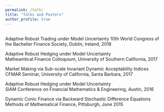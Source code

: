 ```yaml
---
permalink: /talk/
title: "Talks and Posters"
author_profile: true
---
```

<br>
Adaptive Robust Trading under Model Uncertainty  
10th World Congress of the Bachelier Finance Society, Dublin, Ireland, 2018

Adaptive Robust Hedging under Model Uncertainty  
Matheamtical Finance Colloquium, University of Southern California, 2017

Market Making via Sub-scale Invariant Dynamic Acceptability Indices  
CFMAR Seminar, University of California, Santa Barbara, 2017

Adaptive Robust Hedging under Model Uncertainty  
SIAM Conference on Financial Mathematics & Engineering, Austin, 2016

Dynamic Conic Finance via Backward Stochastic Difference Equations  
Methods of Mathematical Finance, Pittsburgh, June 2015
